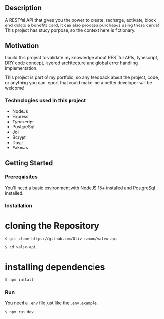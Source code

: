 ## Description

A RESTful API that gives you the power to create, recharge, activate, block and delete a benefits card, it can also process purchases using these cards! This project has study porpose, so the context here is fictionary.

## Motivation

I build this project to validate my knowledge about RESTful APIs, typescript, DRY code concept, layered architecture and global error handling implementation.

This project is part of my portfolio, so any feedback about the project, code, or anything you can report that could make me a better developer will be welcome!

### Technologies used in this project

- NodeJs
- Express
- Typescript
- PostgreSql
- Joi
- Bcrypt
- Dayjs
- FakerJs

## Getting Started

### Prerequisites

You'll need a basic environment with NodeJS 15+ installed and PostgreSql installed.

### Installation

# cloning the Repository

```
$ git clone https://github.com/Oliv-ramon/valex-api

$ cd valex-api
```

# installing dependencies

```
$ npm install
```

### Run

You need a `.env` file just like the `.env.example`.

```
$ npm run dev
```
